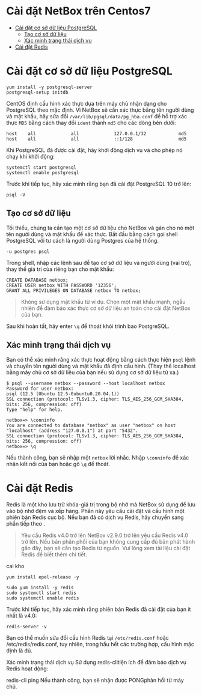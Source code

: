 <h1>Cài đặt NetBox trên Centos7</h1>

- [Cài đặt cơ sở dữ liệu PostgreSQL](#cài-đặt-cơ-sở-dữ-liệu-postgresql)
  - [Tạo cơ sở dữ liệu](#tạo-cơ-sở-dữ-liệu)
  - [Xác minh trạng thái dịch vụ](#xác-minh-trạng-thái-dịch-vụ)
- [Cài đặt Redis](#cài-đặt-redis)

# Cài đặt cơ sở dữ liệu PostgreSQL

```
yum install -y postgresql-server
postgresql-setup initdb
```

CentOS định cấu hình xác thực dựa trên máy chủ nhận dạng cho PostgreSQL theo mặc định. Vì NetBox sẽ cần xác thực bằng tên người dùng và mật khẩu, hãy sửa đổi `/var/lib/pgsql/data/pg_hba.conf` để hỗ trợ xác thực `MD5` bằng cách thay đổi `ident` thành `md5` cho các dòng bên dưới:

```
host    all             all             127.0.0.1/32            md5
host    all             all             ::1/128                 md5
```

Khi PostgreSQL đã được cài đặt, hãy khởi động dịch vụ và cho phép nó chạy khi khởi động:

```
systemctl start postgresql
systemctl enable postgresql
```

Trước khi tiếp tục, hãy xác minh rằng bạn đã cài đặt PostgreSQL 10 trở lên:

```
psql -V
```

## Tạo cơ sở dữ liệu

Tối thiểu, chúng ta cần tạo một cơ sở dữ liệu cho NetBox và gán cho nó một tên người dùng và mật khẩu để xác thực. Bắt đầu bằng cách gọi shell PostgreSQL với tư cách là người dùng Postgres của hệ thống.

```
-u postgres psql
```

Trong shell, nhập các lệnh sau để tạo cơ sở dữ liệu và người dùng (vai trò), thay thế giá trị của riêng bạn cho mật khẩu:

```
CREATE DATABASE netbox;
CREATE USER netbox WITH PASSWORD '12356';
GRANT ALL PRIVILEGES ON DATABASE netbox TO netbox;
```

>Không sử dụng mật khẩu từ ví dụ. Chọn một mật khẩu mạnh, ngẫu nhiên để đảm bảo xác thực cơ sở dữ liệu an toàn cho cài đặt NetBox của bạn.

Sau khi hoàn tất, hãy enter `\q` để thoát khỏi trình bao PostgreSQL.

## Xác minh trạng thái dịch vụ
Bạn có thể xác minh rằng xác thực hoạt động bằng cách thực hiện `psql` lệnh và chuyển tên người dùng và mật khẩu đã định cấu hình. (Thay thế localhost bằng máy chủ cơ sở dữ liệu của bạn nếu sử dụng cơ sở dữ liệu từ xa.)

```
$ psql --username netbox --password --host localhost netbox
Password for user netbox: 
psql (12.5 (Ubuntu 12.5-0ubuntu0.20.04.1))
SSL connection (protocol: TLSv1.3, cipher: TLS_AES_256_GCM_SHA384, bits: 256, compression: off)
Type "help" for help.

netbox=> \conninfo
You are connected to database "netbox" as user "netbox" on host "localhost" (address "127.0.0.1") at port "5432".
SSL connection (protocol: TLSv1.3, cipher: TLS_AES_256_GCM_SHA384, bits: 256, compression: off)
netbox=> \q
```

Nếu thành công, bạn sẽ nhập một `netbox` lời nhắc. Nhập `\conninfo` để xác nhận kết nối của bạn hoặc gõ `\q` để thoát.


# Cài đặt Redis
Redis là một kho lưu trữ khóa-giá trị trong bộ nhớ mà NetBox sử dụng để lưu vào bộ nhớ đệm và xếp hàng. Phần này yêu cầu cài đặt và cấu hình một phiên bản Redis cục bộ. Nếu bạn đã có dịch vụ Redis, hãy chuyển sang phần tiếp theo .

>Yêu cầu Redis v4.0 trở lên
>NetBox v2.9.0 trở lên yêu cầu Redis v4.0 trở lên. Nếu bản phân phối của bạn không cung cấp đủ bản phát hành gần đây, bạn sẽ cần tạo Redis từ nguồn. Vui lòng xem tài liệu cài đặt Redis để biết thêm chi tiết.

cai kho
```
yum install epel-release -y
```
```
sudo yum install -y redis
sudo systemctl start redis
sudo systemctl enable redis
```

Trước khi tiếp tục, hãy xác minh rằng phiên bản Redis đã cài đặt của bạn ít nhất là v4.0:

```
redis-server -v
```

Bạn có thể muốn sửa đổi cấu hình Redis tại `/etc/redis.conf` hoặc /etc/redis/redis.conf, tuy nhiên, trong hầu hết các trường hợp, cấu hình mặc định là đủ.

Xác minh trạng thái dịch vụ
Sử dụng redis-clitiện ích để đảm bảo dịch vụ Redis hoạt động:


redis-cli ping
Nếu thành công, bạn sẽ nhận được PONGphản hồi từ máy chủ.